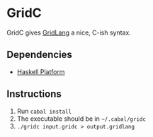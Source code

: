 # GridC

GridC gives [GridLang](https://github.com/GridControl-Team/GridControl/tree/master/gridlang) a nice, C-ish syntax.

## Dependencies

- [Haskell Platform](http://www.haskell.org/platform/)

## Instructions

1. Run `cabal install`
2. The executable should be in `~/.cabal/gridc`
3. `./gridc input.gridc > output.gridlang`

